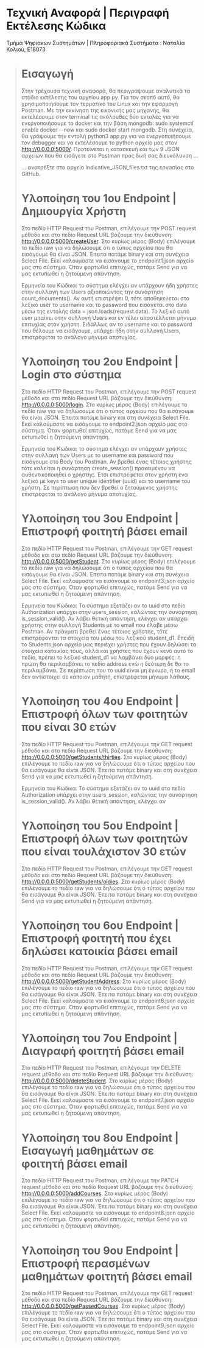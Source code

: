 # Τεχνική Αναφορά | Περιγραφή Εκτέλεσης Κώδικα
Τμήμα Ψηφιακών Συστημάτων | Πληροφοριακά Συστήματα : Ναταλία Κολιού, Ε18073

> # Εισαγωγή
> Στην τρέχουσα τεχνική αναφορά, θα περιγράψουμε αναλυτικά τα στάδιο εκτέλεσης του αρχείου app.py. Για τον σκοπό αυτό, θα χρησιμοποιήσουμε τον τερματικό του Linux και την εφαρμογή Postman. Με την εκκίνηση της εικονικής μας μηχανής, θα εκτελέσουμε στον terminal τις ακόλουθες δύο εντολές για να ενεργοποιήσουμε το docker και την βάση mongodb: sudo systemctl enable docker --now και sudo docker start mongodb. Στη συνέχεια, θα γράψουμε την εντολή python3 app.py για να ενεργοποιήσουμε τον debugger και να εκτελέσουμε το python αρχείο μας στον http://0.0.0.0:5000/. Προτείνεται η κατασκευή και των 9 JSON αρχείων που θα εισάγετε στο Postman προς δική σας διευκόλυνση ...
> 
>  ... ανατρέξτε στο αρχείο Indicative_JSON_files.txt της εργασίας στο GitHub.
> # Υλοποίηση του 1ου Endpoint | Δημιουργία Χρήστη
> Στο πεδίο HTTP Request του Postman, επιλέγουμε την POST request μέθοδο και στο πεδίο Request URL βάζουμε την διεύθυνση: http://0.0.0.0:5000/createUser. Στο κυρίως μέρος (Body) επιλέγουμε το πεδίο raw για να δηλώσουμε ότι ο τύπος αρχείου που θα εισάγουμε θα είναι JSON. Έπειτα πατάμε binary και στη συνέχεια Select File. Εκεί καλούμαστε να εισάγουμε το endpoint1.json αρχείο μας στο σύστημα. Όταν φορτωθεί επιτυχώς, πατάμε Send για να μας εκτυπωθεί η ζητούμενη απάντηση.
>
> Ερμηνεία του Κώδικα: το σύστημα ελέγχει αν υπάρχουν ήδη χρήστες στην συλλαγή των Users αξιοποιώντας την συνάρτηση count_documents(). Αν αυτή επιστρέψει 0, τότε αποθηκεύεται στο λεξικό user το username και το password που εισάγεται στο data μέσω της εντολής data = json.loads(request.data). Το λεξικό αυτό user μπαίνει στην συλλογή Users και εν τέλει αποστέλλεται μήνυμα επιτυχίας στον χρήστη. Ειδάλλως αν το username και το password που θέλουμε να εισάγουμε, υπάρχει ήδη στην συλλογή Users, επιστρέφεται το ανάλογο μήνυμα αποτυχίας.
> # Υλοποίηση του 2ου Endpoint | Login στο σύστημα
> Στο πεδίο HTTP Request του Postman, επιλέγουμε την POST request μέθοδο και στο πεδίο Request URL βάζουμε την διεύθυνση: http://0.0.0.0:5000/login. Στο κυρίως μέρος (Body) επιλέγουμε το πεδίο raw για να δηλώσουμε ότι ο τύπος αρχείου που θα εισάγουμε θα είναι JSON. Έπειτα πατάμε binary και στη συνέχεια Select File. Εκεί καλούμαστε να εισάγουμε το endpoint2.json αρχείο μας στο σύστημα. Όταν φορτωθεί επιτυχώς, πατάμε Send για να μας εκτυπωθεί η ζητούμενη απάντηση.
> 
> Ερμηνεία του Κώδικα: το σύστημα ελέγχει αν υπάρχουν χρήστες στην συλλαγή των Users με το username και password που εισάγουμε στο Body του Postman. Αν βρεθεί ένας τέτοιος χρήστης τότε καλείται η συνάρτηση create_session() προκειμένου να αυθεντικοποιηθεί ο χρήστης. Έτσι επιστρέφεται στον χρήστη ένα λεξικό με keys το user unique identifier (uuid) και το username του χρήστη. Σε περίπτωση που δεν βρεθεί ο ζητούμενος χρήστης επιστρέφεται το ανάλογο μήνυμα αποτυχίας.
> # Υλοποίηση του 3ου Endpoint | Επιστροφή φοιτητή βάσει email
> Στο πεδίο HTTP Request του Postman, επιλέγουμε την GET request μέθοδο και στο πεδίο Request URL βάζουμε την διεύθυνση: http://0.0.0.0:5000/getStudent. Στο κυρίως μέρος (Body) επιλέγουμε το πεδίο raw για να δηλώσουμε ότι ο τύπος αρχείου που θα εισάγουμε θα είναι JSON. Έπειτα πατάμε binary και στη συνέχεια Select File. Εκεί καλούμαστε να εισάγουμε το endpoint3.json αρχείο μας στο σύστημα. Όταν φορτωθεί επιτυχώς, πατάμε Send για να μας εκτυπωθεί η ζητούμενη απάντηση.
> 
> Ερμηνεία του Κώδικα: Το σύστημα εξετάζει αν το uuid στο πεδίο Authorization υπάρχει στην users_session, καλώντας την συνάρτηση is_session_valid(). Αν λάβει θετική απάντηση, ελέγχει αν υπάρχει χρήστης στην συλλογή Students με το email που έλαβε μέσω Postman. Αν πράγματι βρεθεί ένας τέτοιος χρήστης, τότε επιστρέφονται τα στοιχεία του μέσω του λεξικού student_d1. Επειδή το Students.json αρχείο μας περιέχει χρήστες που έχουν δηλώσει τα στοιχεία κατοικίας τους, αλλά και χρήστες που έχουν κενό αυτό το πεδίο, πρέπει το λεξικό student_d1 να λαμβάνει δύο μορφές: η πρώτη θα περιλαμβάνει το πεδίο address ενώ η δεύτερη δε θα το περιλαμβάνει. Σε περίπτωση που το uuid είναι μη έγκυρο, ή το email δεν αντιστοιχεί σε κάποιον μαθητή, επιστρέφεται μήνυμα λάθους.
> # Υλοποίηση του 4ου Endpoint | Επιστροφή όλων των φοιτητών που είναι 30 ετών
> Στο πεδίο HTTP Request του Postman, επιλέγουμε την GET request μέθοδο και στο πεδίο Request URL βάζουμε την διεύθυνση: http://0.0.0.0:5000/getStudents/thirties. Στο κυρίως μέρος (Body) επιλέγουμε το πεδίο raw για να δηλώσουμε ότι ο τύπος αρχείου που θα εισάγουμε θα είναι JSON. Έπειτα πατάμε binary και στη συνέχεια Send για να μας εκτυπωθεί η ζητούμενη απάντηση.
> 
> Ερμηνεία του Κώδικα: Το σύστημα εξετάζει αν το uuid στο πεδίο Authorization υπάρχει στην users_session, καλώντας την συνάρτηση is_session_valid(). Αν λάβει θετική απάντηση, ελέγχει αν
> # Υλοποίηση του 5ου Endpoint | Επιστροφή όλων των φοιτητών που είναι τουλάχιστον 30 ετών
> Στο πεδίο HTTP Request του Postman, επιλέγουμε την GET request μέθοδο και στο πεδίο Request URL βάζουμε την διεύθυνση: http://0.0.0.0:5000/getStudents/oldies. Στο κυρίως μέρος (Body) επιλέγουμε το πεδίο raw για να δηλώσουμε ότι ο τύπος αρχείου που θα εισάγουμε θα είναι JSON. Έπειτα πατάμε binary και στη συνέχεια Send για να μας εκτυπωθεί η ζητούμενη απάντηση.
> # Υλοποίηση του 6ου Endpoint | Επιστροφή φοιτητή που έχει δηλώσει κατοικία βάσει email
> Στο πεδίο HTTP Request του Postman, επιλέγουμε την GET request μέθοδο και στο πεδίο Request URL βάζουμε την διεύθυνση: http://0.0.0.0:5000/getStudentAddress. Στο κυρίως μέρος (Body) επιλέγουμε το πεδίο raw για να δηλώσουμε ότι ο τύπος αρχείου που θα εισάγουμε θα είναι JSON. Έπειτα πατάμε binary και στη συνέχεια Select File. Εκεί καλούμαστε να εισάγουμε το endpoint6.json αρχείο μας στο σύστημα. Όταν φορτωθεί επιτυχώς, πατάμε Send για να μας εκτυπωθεί η ζητούμενη απάντηση.
> # Υλοποίηση του 7ου Endpoint | Διαγραφή φοιτητή βάσει email
> Στο πεδίο HTTP Request του Postman, επιλέγουμε την DELETE request μέθοδο και στο πεδίο Request URL βάζουμε την διεύθυνση: http://0.0.0.0:5000/deleteStudent. Στο κυρίως μέρος (Body) επιλέγουμε το πεδίο raw για να δηλώσουμε ότι ο τύπος αρχείου που θα εισάγουμε θα είναι JSON. Έπειτα πατάμε binary και στη συνέχεια Select File. Εκεί καλούμαστε να εισάγουμε το endpoint7.json αρχείο μας στο σύστημα. Όταν φορτωθεί επιτυχώς, πατάμε Send για να μας εκτυπωθεί η ζητούμενη απάντηση.
> # Υλοποίηση του 8ου Endpoint | Εισαγωγή μαθημάτων σε φοιτητή βάσει email
> Στο πεδίο HTTP Request του Postman, επιλέγουμε την PATCH request μέθοδο και στο πεδίο Request URL βάζουμε την διεύθυνση: http://0.0.0.0:5000/addCourses. Στο κυρίως μέρος (Body) επιλέγουμε το πεδίο raw για να δηλώσουμε ότι ο τύπος αρχείου που θα εισάγουμε θα είναι JSON. Έπειτα πατάμε binary και στη συνέχεια Select File. Εκεί καλούμαστε να εισάγουμε το endpoint8.json αρχείο μας στο σύστημα. Όταν φορτωθεί επιτυχώς, πατάμε Send για να μας εκτυπωθεί η ζητούμενη απάντηση.
> # Υλοποίηση του 9ου Endpoint | Επιστροφή περασμένων μαθημάτων φοιτητή βάσει email
> Στο πεδίο HTTP Request του Postman, επιλέγουμε την GET request μέθοδο και στο πεδίο Request URL βάζουμε την διεύθυνση: http://0.0.0.0:5000/getPassedCourses. Στο κυρίως μέρος (Body) επιλέγουμε το πεδίο raw για να δηλώσουμε ότι ο τύπος αρχείου που θα εισάγουμε θα είναι JSON. Έπειτα πατάμε binary και στη συνέχεια Select File. Εκεί καλούμαστε να εισάγουμε το endpoint9.json αρχείο μας στο σύστημα. Όταν φορτωθεί επιτυχώς, πατάμε Send για να μας εκτυπωθεί η ζητούμενη απάντηση.


